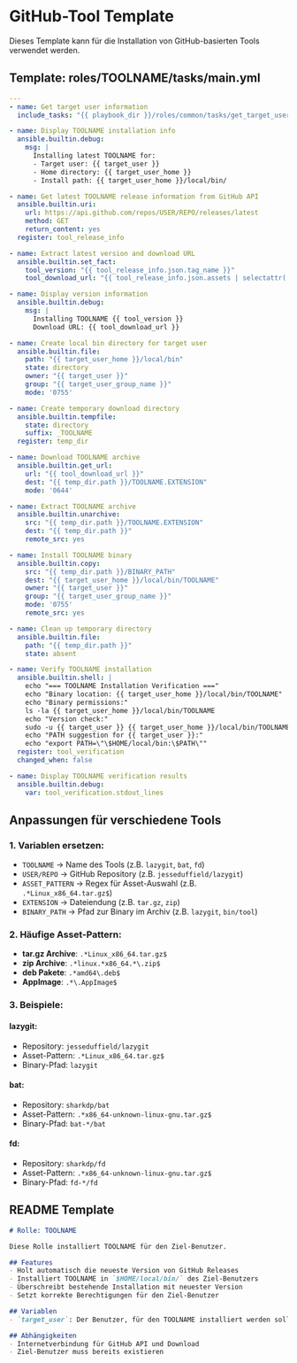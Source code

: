 # GitHub-Tool Template

Dieses Template kann für die Installation von GitHub-basierten Tools verwendet werden.

## Template: roles/TOOLNAME/tasks/main.yml

```yaml
---
- name: Get target user information
  include_tasks: "{{ playbook_dir }}/roles/common/tasks/get_target_user_info.yml"

- name: Display TOOLNAME installation info
  ansible.builtin.debug:
    msg: |
      Installing latest TOOLNAME for:
      - Target user: {{ target_user }}
      - Home directory: {{ target_user_home }}
      - Install path: {{ target_user_home }}/local/bin/

- name: Get latest TOOLNAME release information from GitHub API
  ansible.builtin.uri:
    url: https://api.github.com/repos/USER/REPO/releases/latest
    method: GET
    return_content: yes
  register: tool_release_info

- name: Extract latest version and download URL
  ansible.builtin.set_fact:
    tool_version: "{{ tool_release_info.json.tag_name }}"
    tool_download_url: "{{ tool_release_info.json.assets | selectattr('name', 'match', 'ASSET_PATTERN') | map(attribute='browser_download_url') | first }}"

- name: Display version information
  ansible.builtin.debug:
    msg: |
      Installing TOOLNAME {{ tool_version }}
      Download URL: {{ tool_download_url }}

- name: Create local bin directory for target user
  ansible.builtin.file:
    path: "{{ target_user_home }}/local/bin"
    state: directory
    owner: "{{ target_user }}"
    group: "{{ target_user_group_name }}"
    mode: '0755'

- name: Create temporary download directory
  ansible.builtin.tempfile:
    state: directory
    suffix: _TOOLNAME
  register: temp_dir

- name: Download TOOLNAME archive
  ansible.builtin.get_url:
    url: "{{ tool_download_url }}"
    dest: "{{ temp_dir.path }}/TOOLNAME.EXTENSION"
    mode: '0644'

- name: Extract TOOLNAME archive
  ansible.builtin.unarchive:
    src: "{{ temp_dir.path }}/TOOLNAME.EXTENSION"
    dest: "{{ temp_dir.path }}"
    remote_src: yes

- name: Install TOOLNAME binary
  ansible.builtin.copy:
    src: "{{ temp_dir.path }}/BINARY_PATH"
    dest: "{{ target_user_home }}/local/bin/TOOLNAME"
    owner: "{{ target_user }}"
    group: "{{ target_user_group_name }}"
    mode: '0755'
    remote_src: yes

- name: Clean up temporary directory
  ansible.builtin.file:
    path: "{{ temp_dir.path }}"
    state: absent

- name: Verify TOOLNAME installation
  ansible.builtin.shell: |
    echo "=== TOOLNAME Installation Verification ==="
    echo "Binary location: {{ target_user_home }}/local/bin/TOOLNAME"
    echo "Binary permissions:"
    ls -la {{ target_user_home }}/local/bin/TOOLNAME
    echo "Version check:"
    sudo -u {{ target_user }} {{ target_user_home }}/local/bin/TOOLNAME --version
    echo "PATH suggestion for {{ target_user }}:"
    echo "export PATH=\"\$HOME/local/bin:\$PATH\""
  register: tool_verification
  changed_when: false

- name: Display TOOLNAME verification results
  ansible.builtin.debug:
    var: tool_verification.stdout_lines
```

## Anpassungen für verschiedene Tools

### 1. Variablen ersetzen:
- `TOOLNAME` → Name des Tools (z.B. `lazygit`, `bat`, `fd`)
- `USER/REPO` → GitHub Repository (z.B. `jesseduffield/lazygit`)
- `ASSET_PATTERN` → Regex für Asset-Auswahl (z.B. `.*Linux_x86_64.tar.gz$`)
- `EXTENSION` → Dateiendung (z.B. `tar.gz`, `zip`)
- `BINARY_PATH` → Pfad zur Binary im Archiv (z.B. `lazygit`, `bin/tool`)

### 2. Häufige Asset-Pattern:
- **tar.gz Archive**: `.*Linux_x86_64.tar.gz$`
- **zip Archive**: `.*linux.*x86_64.*\.zip$`
- **deb Pakete**: `.*amd64\.deb$`
- **AppImage**: `.*\.AppImage$`

### 3. Beispiele:

#### lazygit:
- Repository: `jesseduffield/lazygit`
- Asset-Pattern: `.*Linux_x86_64.tar.gz$`
- Binary-Pfad: `lazygit`

#### bat:
- Repository: `sharkdp/bat`
- Asset-Pattern: `.*x86_64-unknown-linux-gnu.tar.gz$`
- Binary-Pfad: `bat-*/bat`

#### fd:
- Repository: `sharkdp/fd`
- Asset-Pattern: `.*x86_64-unknown-linux-gnu.tar.gz$`
- Binary-Pfad: `fd-*/fd`

## README Template

```markdown
# Rolle: TOOLNAME

Diese Rolle installiert TOOLNAME für den Ziel-Benutzer.

## Features
- Holt automatisch die neueste Version von GitHub Releases
- Installiert TOOLNAME in `$HOME/local/bin/` des Ziel-Benutzers
- Überschreibt bestehende Installation mit neuester Version
- Setzt korrekte Berechtigungen für den Ziel-Benutzer

## Variablen
- `target_user`: Der Benutzer, für den TOOLNAME installiert werden soll

## Abhängigkeiten
- Internetverbindung für GitHub API und Download
- Ziel-Benutzer muss bereits existieren
```
